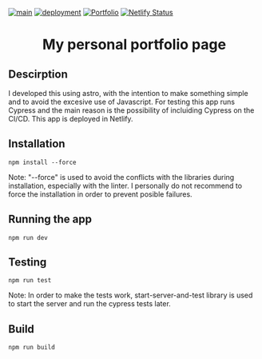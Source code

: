 [![main](https://github.com/schweigenderFlugel/portfolio/actions/workflows/main.yml/badge.svg)](https://github.com/schweigenderFlugel/portfolio/actions/workflows/main.yml)
[![deployment](https://github.com/schweigenderFlugel/portfolio/actions/workflows/deployment.yml/badge.svg)](https://github.com/schweigenderFlugel/portfolio/actions/workflows/deployment.yml)
[![Portfolio](https://img.shields.io/endpoint?url=https://cloud.cypress.io/badge/detailed/gr9djo/main&style=flat&logo=cypress)](https://cloud.cypress.io/projects/gr9djo/runs)
[![Netlify Status](https://api.netlify.com/api/v1/badges/07a247cb-ff61-4425-a271-fd770107e64c/deploy-status)](https://app.netlify.com/sites/facundo-castro/deploys)

<h1 align="center">My personal portfolio page</h1>

## Descirption
I developed this using astro, with the intention to make something simple and to avoid the excesive use of Javascript. For testing this app runs Cypress and the main reason is the possibility of incluiding Cypress on the CI/CD. This app is deployed in Netlify. 

## Installation

```
npm install --force
```
Note: "--force" is used to avoid the conflicts with the libraries during installation, especially with the linter. I personally do not recommend to force the installation in order to prevent posible failures. 

## Running the app

```
npm run dev
```

## Testing

```
npm run test
```
Note: In order to make the tests work, start-server-and-test library is used to start the server and run the cypress tests later. 

## Build
```
npm run build
```
